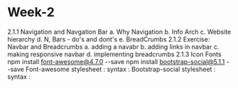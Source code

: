 # Week-2

2.1.1 Navigation and Navgation Bar
	a. Why Navigation
	b. Info Arch
	c. Website hierarchy
	d. N, Bars - do's and dont's
	e. BreadCrumbs
2.1.2 Exercise: Navbar and Breadcrumbs
	a. adding a navabr
	b. adding links in navbar
	c. making responsive navbar
	d. implementing breadcrumbs
2.1.3 Icon Fonts
	npm install font-awesome@4.7.0 --save
	npm install bootstrap-social@5.1.1 --save
	Font-awesome 
	     stylesheet : <link rel="stylesheet" href="node_modules/font-awesome/css/font-awesome.min.css"> 
    	     syntax : <span class="fa fa-home fa-lg">
	Bootstrap-social
	     stylesheet : <link rel="stylesheet" href="node_modules/bootstrap-social/bootstrap-social.css">
	     syntax : <a class="btn btn-social-icon btn-google" >
	
	
	 